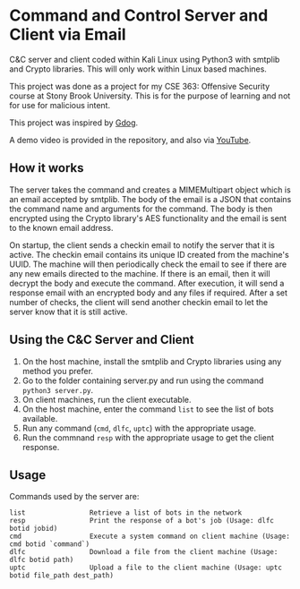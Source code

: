 # Command and Control Server and Client via Email
C&C server and client coded within Kali Linux using Python3 with smtplib and Crypto libraries. This will only work within Linux based machines.

This project was done as a project for my CSE 363: Offensive Security course at Stony Brook University. This is for the purpose of learning and not for use for malicious intent.

This project was inspired by [Gdog](https://github.com/maldevel/gdog).

A demo video is provided in the repository, and also via [YouTube](https://www.youtube.com/watch?v=fnXHZ2OEm3Q).

## How it works
The server takes the command and creates a MIMEMultipart object which is an email accepted by smtplib. The body of the email is a JSON that contains the command name and arguments for the command. The body is then encrypted using the Crypto library's AES functionality and the email is sent to the known email address.

On startup, the client sends a checkin email to notify the server that it is active. The checkin email contains its unique ID created from the machine's UUID. The machine will then periodically check the email to see if there are any new emails directed to the machine. If there is an email, then it will decrypt the body and execute the command. After execution, it will send a response email with an encrypted body and any files if required. After a set number of checks, the client will send another checkin email to let the server know that it is still active.

## Using the C&C Server and Client
1. On the host machine, install the smtplib and Crypto libraries using any method you prefer.
2. Go to the folder containing server.py and run using the command `python3 server.py`.
3. On client machines, run the client executable.
4. On the host machine, enter the command `list` to see the list of bots available.
5. Run any command (`cmd`, `dlfc`, `uptc`) with the appropriate usage.
6. Run the commnand `resp` with the appropriate usage to get the client response.

## Usage
Commands used by the server are:
```
list 				Retrieve a list of bots in the network
resp 				Print the response of a bot's job (Usage: dlfc botid jobid)
cmd 				Execute a system command on client machine (Usage: cmd botid `command`)
dlfc 				Download a file from the client machine (Usage: dlfc botid path)
uptc 				Upload a file to the client machine (Usage: uptc botid file_path dest_path)
```